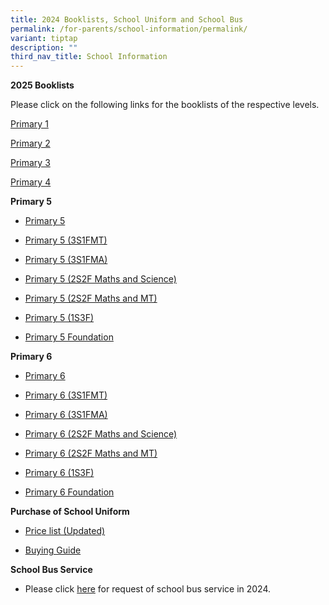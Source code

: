 ```yaml
---
title: 2024 Booklists, School Uniform and School Bus
permalink: /for-parents/school-information/permalink/
variant: tiptap
description: ""
third_nav_title: School Information
---
```

<p><strong>2025 Booklists</strong>
</p>
<p>Please click on the following links for the booklists of the respective
levels.</p>
<p><a href="/files/2025 Booklist/P1.pdf" rel="noopener nofollow" target="_blank">Primary 1</a>
</p>
<p><a href="/files/2025 Booklist/P2.pdf" rel="noopener nofollow" target="_blank">Primary 2</a>
</p>
<p><a href="/files/YCKPS_P3_09_11_2023.pdf" rel="noopener noreferrer nofollow" target="_blank">Primary 3</a>
</p>
<p><a href="/files/YCKPS_P4_09_11_2023.pdf" rel="noopener noreferrer nofollow" target="_blank">Primary 4</a>
</p>
<p><strong>Primary 5</strong>
</p>
<ul data-tight="true" class="tight">
<li>
<p><a href="/files/YCKPS_P5_09_11_2023.pdf" rel="noopener noreferrer nofollow" target="_blank">Primary 5</a>
</p>
</li>
<li>
<p><a href="/files/YCKPS_P5_3S1F_MT_09_11_2023.pdf" rel="noopener noreferrer nofollow" target="_blank">Primary 5 (3S1FMT)</a>
</p>
</li>
<li>
<p><a href="/files/YCKPS_P5_3S1F_MA_09_11_2023.pdf" rel="noopener noreferrer nofollow" target="_blank">Primary 5 (3S1FMA)</a>
</p>
</li>
<li>
<p><a href="/files/YCKPS_P5_2S_FMA_SC_09_11_2023.pdf" rel="noopener noreferrer nofollow" target="_blank">Primary 5 (2S2F Maths and Science)</a>
</p>
</li>
<li>
<p><a href="/files/YCKPS_P5_2S_FMA_MT_09_11_2023.pdf" rel="noopener noreferrer nofollow" target="_blank">Primary 5 (2S2F Maths and MT)</a>
</p>
</li>
<li>
<p><a href="/files/YCKPS_P5_1S3F_09_11_2023.pdf" rel="noopener noreferrer nofollow" target="_blank">Primary 5 (1S3F)</a>
</p>
</li>
<li>
<p><a href="/files/YCKPS_P5_FDN_09_11_2023.pdf" rel="noopener noreferrer nofollow" target="_blank">Primary 5 Foundation</a>
</p>
</li>
</ul>
<p><strong>Primary 6</strong>
</p>
<ul data-tight="true" class="tight">
<li>
<p><a href="/files/YCKPS_P6_09_11_2023.pdf" rel="noopener noreferrer nofollow" target="_blank">Primary 6</a>
</p>
</li>
<li>
<p><a href="/files/YCKPS_P6_3S1F_MT_09_11_2023.pdf" rel="noopener noreferrer nofollow" target="_blank">Primary 6 (3S1FMT)</a>
</p>
</li>
<li>
<p><a href="/files/YCKPS_P6_3S1F_MA_09_11_2023.pdf" rel="noopener noreferrer nofollow" target="_blank">Primary 6 (3S1FMA)</a>
</p>
</li>
<li>
<p><a href="/files/YCKPS_P6_2S_FMA_SC_09_11_2023.pdf" rel="noopener noreferrer nofollow" target="_blank">Primary 6 (2S2F Maths and Science)</a>
</p>
</li>
<li>
<p><a href="/files/YCKPS_P6_2S_FMA_MT_09_11_2023.pdf" rel="noopener noreferrer nofollow" target="_blank">Primary 6 (2S2F Maths and MT)</a>
</p>
</li>
<li>
<p><a href="/files/YCKPS_P6_1S3F_09_11_2023.pdf" rel="noopener noreferrer nofollow" target="_blank">Primary 6 (1S3F)</a>
</p>
</li>
<li>
<p><a href="/files/YCKPS_P6_FDN_09_11_2023.pdf" rel="noopener noreferrer nofollow" target="_blank">Primary 6 Foundation</a>
</p>
</li>
</ul>
<p><strong>Purchase of School Uniform</strong>
</p>
<ul data-tight="true" class="tight">
<li>
<p><a href="/files/YCKPS___Uniform_Order_Form.pdf" rel="noopener nofollow" target="_blank">Price list (Updated)</a>
</p>
</li>
<li>
<p><a href="/files/Buying_Guide___Home_Delivery___Self_Collection_Uniform_Vendor_.pdf" rel="noopener noreferrer nofollow" target="_blank">Buying Guide</a>
</p>
</li>
</ul>
<p><strong>School Bus Service</strong>
</p>
<ul data-tight="true" class="tight">
<li>
<p>Please click <a href="/files/Request_Bus_Service_Form_2024.pdf" rel="noopener noreferrer nofollow" target="_blank">here</a> for
request of school bus service in 2024.</p>
</li>
</ul>
<p></p>